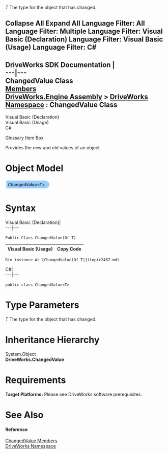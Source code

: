 _T_
    The type for the object that has changed.

Collapse All Expand All Language Filter: All  Language Filter: Multiple  Language Filter: Visual Basic (Declaration) Language Filter: Visual Basic (Usage) Language Filter: C#  
---  
DriveWorks SDK Documentation  |   
---|---  
ChangedValue<T> Class   
[Members](topic2488.md)   
[DriveWorks.Engine Assembly](topic2156.md) > [DriveWorks Namespace](topic2159.md) : ChangedValue<T> Class  
---  
  
Visual Basic (Declaration)    
Visual Basic (Usage)    
C# 

Glossary Item Box

Provides the new and old values of an object 

# Object Model

![](dotnetdiagramimages/image88.png)

# Syntax

Visual Basic (Declaration)|   
---|---  
      
    
    Public Class ChangedValue(Of T)   
  
Visual Basic (Usage)| Copy Code  
---|---  
      
    
    Dim instance As [ChangedValue(Of T)](topic2487.md)  
  
C#|   
---|---  
      
    
    public class ChangedValue<T>   
  
# Type Parameters

_T_
    The type for the object that has changed.

# Inheritance Hierarchy

System.Object  
**DriveWorks.ChangedValue <T>**  


# Requirements

**Target Platforms:** Please see DriveWorks software prerequisites.

# See Also

#### Reference

[ChangedValue<T> Members](topic2488.md)   
[DriveWorks Namespace](topic2159.md)


